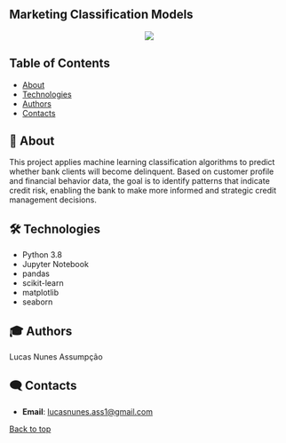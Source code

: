 ## Marketing Classification Models 


<p align="center">
  <img src="[https://sdmntpreastus.oaiusercontent.com/files/00000000-ccf4-61f9-8462-7e159245b7e8/raw?se=2025-05-08T01%3A58%3A09Z&sp=r&sv=2024-08-04&sr=b&scid=00000000-0000-0000-0000-000000000000&skoid=b0fd38cc-3d33-418f-920e-4798de4acdd1&sktid=a48cca56-e6da-484e-a814-9c849652bcb3&skt=2025-05-07T22%3A22%3A22Z&ske=2025-05-08T22%3A22%3A22Z&sks=b&skv=2024-08-04&sig=jPTEXjGwU2MFwFWcL%2BkblF0Gbdc0LxnaQUN2N7E6CjQ%3D]" />
</p>

## Table of Contents
- [About](#-about)
- [Technologies](#%EF%B8%8F-contacts)
- [Authors](#-Authors)
- [Contacts](#%EF%B8%8F-contacts)

## 🚀 About
This project applies machine learning classification algorithms to predict whether bank clients will become delinquent. Based on customer profile and financial behavior data, the goal is to identify patterns that indicate credit risk, enabling the bank to make more informed and strategic credit management decisions.

## 🛠️ Technologies 
- Python 3.8
- Jupyter Notebook
- pandas
- scikit-learn
- matplotlib
- seaborn

## 🎓 Authors
Lucas Nunes Assumpção

## 🗨️ Contacts

- **Email**: lucasnunes.ass1@gmail.com

[Back to top](#top)

